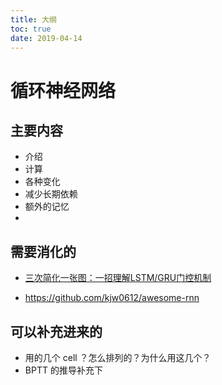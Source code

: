 ```yaml
---
title: 大纲
toc: true
date: 2019-04-14
---
```

# 循环神经网络





## 主要内容

- 介绍
- 计算
- 各种变化
- 减少长期依赖
- 额外的记忆
-


## 需要消化的


- [三次简化一张图：一招理解LSTM/GRU门控机制](https://zhuanlan.zhihu.com/p/28297161)

- https://github.com/kjw0612/awesome-rnn

## 可以补充进来的


- 用的几个 cell ？怎么排列的？为什么用这几个？
- BPTT 的推导补充下
